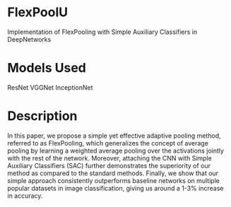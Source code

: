 # FlexPoolU
Implementation of FlexPooling with Simple Auxiliary Classifiers in DeepNetworks
# Models Used 
ResNet
VGGNet
InceptionNet
# Description
 In this paper, we propose a simple yet effective adaptive pooling method, referred to as FlexPooling, which generalizes the concept of average pooling by learning a weighted average pooling over the activations jointly with the rest of the network. Moreover, attaching the CNN with Simple Auxiliary Classifiers (SAC) further demonstrates the superiority of our method as compared to the standard methods. Finally, we show that our simple approach consistently outperforms baseline networks on multiple popular datasets in image classification, giving us around a 1-3\% increase in accuracy.
